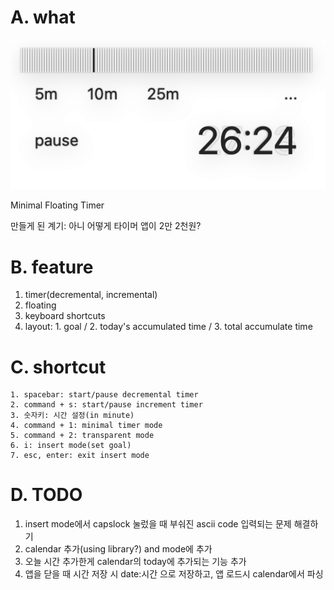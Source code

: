 # A. what

![](images/2024-05-20-19-41-12.png)

Minimal Floating Timer

만들게 된 계기: 아니 어떻게 타이머 앱이 2만 2천원?

# B. feature

1. timer(decremental, incremental)
2. floating
3. keyboard shortcuts
4. layout: 1. goal / 2. today's accumulated time / 3. total accumulate time


# C. shortcut

```
1. spacebar: start/pause decremental timer
2. command + s: start/pause increment timer
3. 숫자키: 시간 설정(in minute)
4. command + 1: minimal timer mode
5. command + 2: transparent mode
6. i: insert mode(set goal)
7. esc, enter: exit insert mode
```

# D. TODO

1. insert mode에서 capslock 눌렀을 때 부숴진 ascii code 입력되는 문제 해결하기
2. calendar 추가(using library?) and mode에 추가
3. 오늘 시간 추가한게 calendar의 today에 추가되는 기능 추가
4. 앱을 닫을 때 시간 저장 시 date:시간 으로 저장하고, 앱 로드시 calendar에서 파싱
